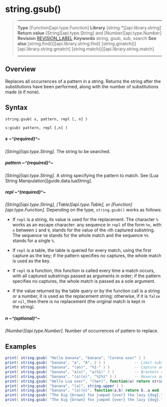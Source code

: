 
# string.gsub()

> --------------------- ------------------------------------------------------------------------------------------
> __Type__              [Function][api.type.Function]
> __Library__           [string.*][api.library.string]
> __Return value__      [String][api.type.String] and [Number][api.type.Number]
> __Revision__          [REVISION_LABEL](REVISION_URL)
> __Keywords__          string, gsub, sub, search
> __See also__          [string.find()][api.library.string.find]
>						[string.gmatch()][api.library.string.gmatch]
>						[string.match()][api.library.string.match]
> --------------------- ------------------------------------------------------------------------------------------


## Overview

Replaces all occurrences of a pattern in a string. Returns the string after the substitutions have been performed, along with the number of substitutions made <nobr>(`0` if none)</nobr>.

## Syntax

	string.gsub( s, pattern, repl [, n] )

    s:gsub( pattern, repl [,n] )

##### s ~^(required)^~
_[String][api.type.String]._ The string to be searched.

##### pattern ~^(required)^~
_[String][api.type.String]._ A string specifying the pattern to match. See [Lua String Manipulation][guide.data.luaString].

##### repl ~^(required)^~
_[String][api.type.String], [Table][api.type.Table], or [Function][api.type.Function]._ Depending on the type, `string.gsub()` works as follows:

* If `repl` is a string, its value is used for the replacement. The character `%` works as an escape character: any sequence in `repl` of the form `%n`, with `n` between `1` and `9`, stands for the value of the <nobr>`n`th</nobr> captured substring. The sequence `%0` stands for the whole match and the sequence `%%` stands for a single `%`.

* If `repl` is a table, the table is queried for every match, using the first capture as the key; if the pattern specifies no captures, the whole match is used as the key.

* If `repl` is a function, this function is called every time a match occurs, with all captured substrings passed as arguments in order; if the pattern specifies no captures, the whole match is passed as a sole argument.

* If the value returned by the table query or by the function call is a string or a number, it is used as the replacement string; otherwise, if it is `false` or `nil`, then there is no replacement (the&nbsp;original match is kept in the&nbsp;string).

##### n ~^(optional)^~
_[Number][api.type.Number]._ Number of occurrences of pattern to replace.


## Examples

`````lua
print( string.gsub( "Hello banana", "banana", "Corona user" ) ) 
print( string.gsub( "banana", "a", "A", 2 ) )             -- Limit substitutions made to 2
print( string.gsub( "banana", "(an)", "%1-" ) )           -- Capture any occurances of 'an' and replace
print( string.gsub( "banana", "a(n)", "a(%1)" ) )         -- Brackets around n's which follow a's
print( string.gsub( "banana", "(a)(n)", "%2%1" ) )        -- Reverse any 'an's
print( string.gsub( "Hello Lua user", "(%w+)", function(w) return string.len(w) end ) )  -- Replace with lengths
print( string.gsub( "banana", "(a)", string.upper ) )                                    -- Make all 'a's found uppercase
print( string.gsub( "banana", "(a)(n)", function(a,b) return b..a end ) )                -- Reverse any 'an's
print( string.gsub( "The big {brown} fox jumped {over} the lazy {dog}.", "{(.-)}", function(a) print(a) end ) )
print( string.gsub( "The big {brown} fox jumped {over} the lazy {dog}.", "{(.*)}", function(a) print(a) end ) )
`````
